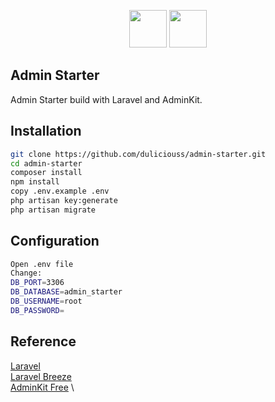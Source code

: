 <p align="center"><img src="https://user-images.githubusercontent.com/53842787/106561780-df6faf80-655b-11eb-9a93-e5679cc7ce3c.png" height="60"> <img src="https://user-images.githubusercontent.com/53842787/106561773-dbdc2880-655b-11eb-9650-8f435b4720a4.png" height="60">
</p>

## Admin Starter

Admin Starter build with Laravel and AdminKit.

## Installation

```bash
git clone https://github.com/duliciouss/admin-starter.git
cd admin-starter
composer install
npm install
copy .env.example .env
php artisan key:generate
php artisan migrate
```

## Configuration
```bash
Open .env file
Change:
DB_PORT=3306
DB_DATABASE=admin_starter
DB_USERNAME=root
DB_PASSWORD=
```

## Reference
[Laravel](https://laravel.com/) \
[Laravel Breeze](https://github.com/laravel/breeze) \
[AdminKit Free](https://adminkit.io/) \